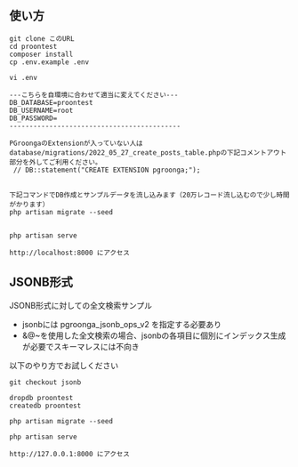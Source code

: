 ## 使い方

```
git clone このURL
cd proontest
composer install
cp .env.example .env

vi .env

---こちらを自環境に合わせて適当に変えてください---
DB_DATABASE=proontest
DB_USERNAME=root
DB_PASSWORD=
-------------------------------------------

PGroongaのExtensionが入っていない人は
database/migrations/2022_05_27_create_posts_table.phpの下記コメントアウト部分を外してご利用ください。
 // DB::statement("CREATE EXTENSION pgroonga;"); 


下記コマンドでDB作成とサンプルデータを流し込みます（20万レコード流し込むので少し時間がかります）
php artisan migrate --seed


php artisan serve

http://localhost:8000 にアクセス
```

## JSONB形式

JSONB形式に対しての全文検索サンプル

- jsonbには pgroonga_jsonb_ops_v2 を指定する必要あり
- &@~を使用した全文検索の場合、jsonbの各項目に個別にインデックス生成が必要でスキーマレスには不向き


以下のやり方でお試しください
```
git checkout jsonb

dropdb proontest
createdb proontest

php artisan migrate --seed

php artisan serve

http://127.0.0.1:8000 にアクセス
```
